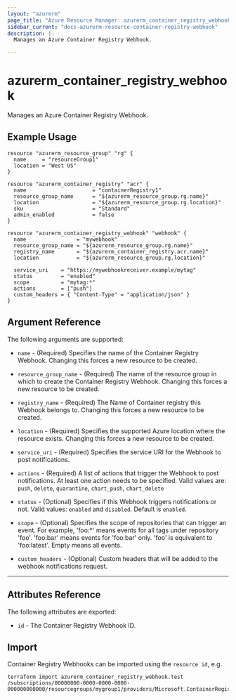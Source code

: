 ```yaml
---
layout: "azurerm"
page_title: "Azure Resource Manager: azurerm_container_registry_webhook"
sidebar_current: "docs-azurerm-resource-container-registry-webhook"
description: |-
  Manages an Azure Container Registry Webhook.

---
```


# azurerm_container_registry_webhook

Manages an Azure Container Registry Webhook.

## Example Usage

```hcl
resource "azurerm_resource_group" "rg" {
  name     = "resourceGroup1"
  location = "West US"
}

resource "azurerm_container_registry" "acr" {
  name                     = "containerRegistry1"
  resource_group_name      = "${azurerm_resource_group.rg.name}"
  location                 = "${azurerm_resource_group.rg.location}"
  sku                      = "Standard"
  admin_enabled            = false
}

resource "azurerm_container_registry_webhook" "webhook" {
  name                = "mywebhook"
  resource_group_name = "${azurerm_resource_group.rg.name}"
  registry_name       = "${azurerm_container_registry.acr.name}"
  location            = "${azurerm_resource_group.rg.location}"
  
  service_uri    = "https://mywebhookreceiver.example/mytag"
  status         = "enabled"
  scope          = "mytag:*"
  actions        = ["push"]
  custom_headers = { "Content-Type" = "application/json" }
}
```

## Argument Reference

The following arguments are supported:

* `name` - (Required) Specifies the name of the Container Registry Webhook. Changing this forces a new resource to be created.

* `resource_group_name` - (Required) The name of the resource group in which to create the Container Registry Webhook. Changing this forces a new resource to be created.

* `registry_name` - (Required) The Name of Container registry this Webhook belongs to. Changing this forces a new resource to be created.

* `location` - (Required) Specifies the supported Azure location where the resource exists. Changing this forces a new resource to be created.

* `service_uri` - (Required) Specifies the service URI for the Webhook to post notifications.

* `actions` - (Required) A list of actions that trigger the Webhook to post notifications. At least one action needs to be specified. Valid values are: `push`, `delete`, `quarantine`, `chart_push`, `chart_delete`

* `status` - (Optional) Specifies if this Webhook triggers notifications or not. Valid values: `enabled` and `disabled`. Default is `enabled`. 

* `scope` - (Optional) Specifies the scope of repositories that can trigger an event. For example, 'foo:*' means events for all tags under repository 'foo'. 'foo:bar' means events for 'foo:bar' only. 'foo' is equivalent to 'foo:latest'. Empty means all events.

* `custom_headers` - (Optional) Custom headers that will be added to the webhook notifications request.

---
## Attributes Reference

The following attributes are exported:

* `id` - The Container Registry Webhook ID.

## Import

Container Registry Webhooks can be imported using the `resource id`, e.g.

```shell
terraform import azurerm_container_registry_webhook.test /subscriptions/00000000-0000-0000-0000-000000000000/resourcegroups/mygroup1/providers/Microsoft.ContainerRegistry/registries/myregistry1/webhooks/mywebhook1
```
